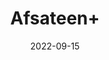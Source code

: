---
title: 'Afsateen+'
date: '2022-09-15' 
metatag: '' 
inventory: '0' 
draft: false 
# meta description 
shortDescripton: ''
description: 'Herb'
longdescription: ''
featured: True
# product Price
price: '30.0'
# Product Short Description
shortDescription: ''
productID: '3D6B87CD-0E29-ED11-9968-005056B3A416'
type: 'products'
category: 'Herb' 
thumnailproduct: 'https://aminsaddiquidawakhana.eralive.net/images/products/3D6B87CD-0E29-ED11-9968-005056B3A4161.png' 
images:
  - image: 'images/products/3D6B87CD-0E29-ED11-9968-005056B3A4161.png'  
Variants:
---